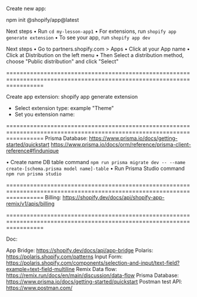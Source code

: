 Create new app:

npm init @shopify/app@latest 

Next steps
• Run `cd my-lesson-app1`
• For extensions, run `shopify app generate extension`
• To see your app, run `shopify app dev`

Next steps
• Go to partners.shopify.com > Apps
• Click at your App name
• Click at Distribution on the left menu
• Then Select a distribution method, choose "Public distribution" and click "Select"

=======================================================================================================================

Create app extension: 
shopify app generate extension
- Select extension type: example "Theme"
- Set you extension name:

=======================================================================================================================
Prisma Database: 
https://www.prisma.io/docs/getting-started/quickstart
https://www.prisma.io/docs/orm/reference/prisma-client-reference#findunique

• Create name DB table command `npm run prisma migrate dev -- --name create-[schema.prisma model name]-table`
• Run Prisma Studio command `npm run prisma studio`

=======================================================================================================================
Billing:
https://shopify.dev/docs/api/shopify-app-remix/v1/apis/billing

=======================================================================================================================

Doc:

App Bridge: https://shopify.dev/docs/api/app-bridge
Polaris: https://polaris.shopify.com/patterns
Input Form: https://polaris.shopify.com/components/selection-and-input/text-field?example=text-field-multiline
Remix Data flow: https://remix.run/docs/en/main/discussion/data-flow
Prisma Database: https://www.prisma.io/docs/getting-started/quickstart
Postman test API: https://www.postman.com/
